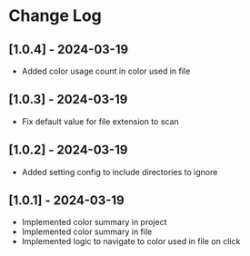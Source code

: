 # Change Log

## [1.0.4] - 2024-03-19
- Added color usage count in color used in file

## [1.0.3] - 2024-03-19
- Fix default value for file extension to scan


## [1.0.2] - 2024-03-19
- Added setting config to include directories to ignore


## [1.0.1] - 2024-03-19
- Implemented color summary in project
- Implemented color summary in file
- Implemented logic to navigate to color used in file on click
